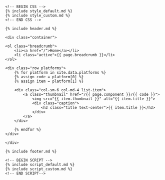<!DOCTYPE html>
<html lang="en">
<head>
    <meta charset="utf-8">
    <meta name="viewport" content="width=device-width, initial-scale=1, shrink-to-fit=no">
    <title>{{ page.title }}</title>

    <!-- BEGIN CSS -->
    {% include style_default.md %}
    {% include style_custom.md %}
    <!-- END CSS -->
</head>
<body>

    {% include header.md %}

    <div class="container">

    <ol class="breadcrumb">
        <li><a href="/">Home</a></li>
        <li class="active">{{ page.breadcrumb }}</li>
    </ol>

    <div class="row platforms">
        {% for platform in site.data.platforms %}
        {% assign code = platform[0] %}
        {% assign item = platform[1] %}

        <div class="col-sm-6 col-md-4 list-item">
            <a class="thumbnail" href="/{{ page.component }}/{{ code }}">
                <img src="{{ item.thumbnail }}" alt="{{ item.title }}">
                <div class="caption">
                    <h3 class="title text-center">{{ item.title }}</h3>
                </div>
            </a>
        </div>

        {% endfor %}
    </div>

    </div>

    {% include footer.md %}

    <!-- BEGIN SCRIPT -->
    {% include script_default.md %}
    {% include script_custom.md %}
    <!-- END SCRIPT-->
</body>
</html>
